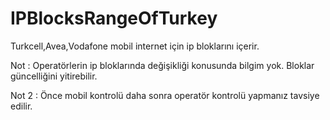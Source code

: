 IPBlocksRangeOfTurkey
=====================

Turkcell,Avea,Vodafone mobil internet için ip bloklarını içerir.

Not : Operatörlerin ip bloklarında değişikliği konusunda bilgim yok. Bloklar güncelliğini yitirebilir.

Not 2 : Önce mobil kontrolü daha sonra operatör kontrolü yapmanız tavsiye edilir.